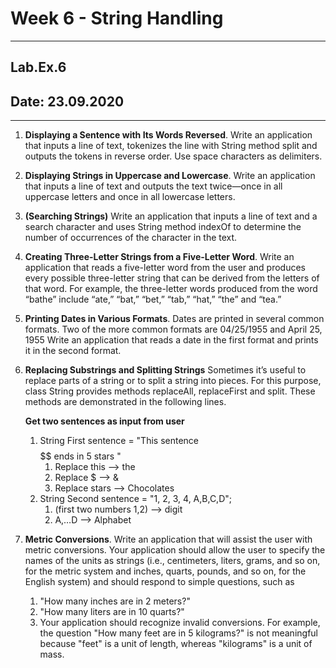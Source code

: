 # Week 6 - String Handling

---

## Lab.Ex.6

## Date: 23.09.2020

---

1. **Displaying a Sentence with Its Words Reversed**. Write an application
 that inputs a line of text, tokenizes the line with String method split and
  outputs the tokens in reverse order. Use space characters as delimiters.
  
1. **Displaying Strings in Uppercase and Lowercase**. Write an application that
 inputs a line of text and outputs the text twice—once in all uppercase letters and once in all lowercase letters.
 
1. **(Searching Strings)** Write an application that inputs a line of text and a
 search character and uses String method indexOf to determine the number of occurrences of the character in the text.
 
1. **Creating Three-Letter Strings from a Five-Letter Word**. Write an
 application that reads a five-letter word from the user and produces every possible three-letter string that can be derived from the letters of that word. For example, the three-letter words produced from the word “bathe” include “ate,” “bat,” “bet,” “tab,” “hat,” “the” and “tea.”
 
1. **Printing Dates in Various Formats**. Dates are printed in several common
 formats. Two of the more common formats are 04/25/1955 and April 25, 1955 Write an application that reads a date in the first format and prints it in the second format.
 
1. **Replacing Substrings and Splitting Strings** Sometimes it’s useful to
 replace parts of a string or to split a string into pieces. For this purpose, class String provides methods replaceAll, replaceFirst and split. These methods are demonstrated in the following lines.
 
    **Get two sentences as input from user**
    1. String First sentence = "This sentence $$$$$$ ends in 5 stars "
        1. Replace this --> the
        1. Replace $ --> &
        1. Replace stars --> Chocolates
    1. String Second sentence = "1, 2, 3, 4, A,B,C,D";
        1. (first two numbers 1,2) --> digit
        1. A,…D --> Alphabet
        
1. **Metric Conversions**. Write an application that will assist the user with
 metric conversions. Your application should allow the user to specify the names of the units as strings (i.e., centimeters, liters, grams, and so on, for the metric system and inches, quarts, pounds, and so on, for the English system) and should respond to simple questions, such as
    1. "How many inches are in 2 meters?"
    1. "How many liters are in 10 quarts?"
    1. Your application should recognize invalid conversions. For example, the question "How many feet are in 5 kilograms?" is not meaningful because "feet" is a unit of length, whereas "kilograms" is a unit of mass.
